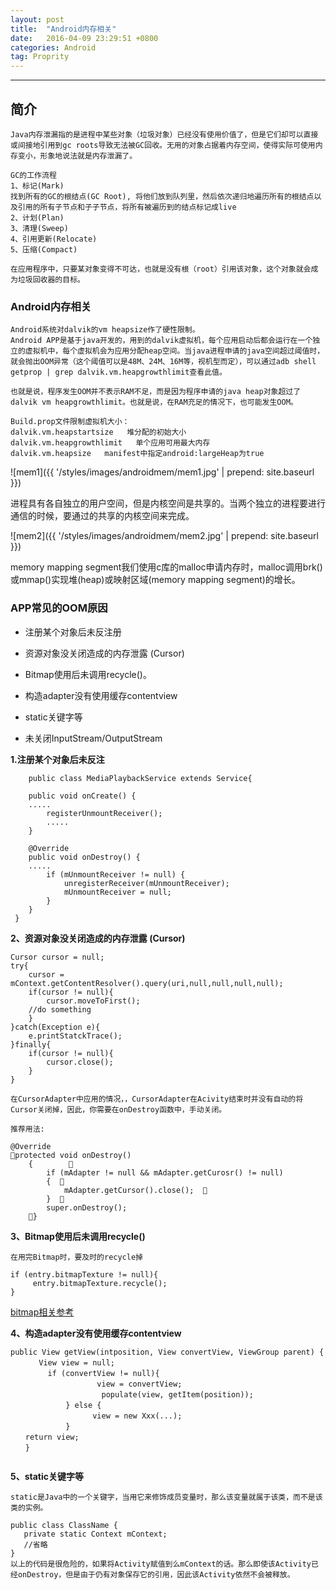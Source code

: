 ```yaml
---
layout: post
title:  "Android内存相关"
date:   2016-04-09 23:29:51 +0800
categories: Android
tag: Proprity
---
```


-----------------------

## 简介
    Java内存泄漏指的是进程中某些对象（垃圾对象）已经没有使用价值了，但是它们却可以直接或间接地引用到gc roots导致无法被GC回收。无用的对象占据着内存空间，使得实际可使用内存变小，形象地说法就是内存泄漏了。

    GC的工作流程
    1、标记(Mark)
    找到所有的GC的根结点(GC Root), 将他们放到队列里，然后依次递归地遍历所有的根结点以及引用的所有子节点和子子节点，将所有被遍历到的结点标记成live
    2、计划(Plan)
    3、清理(Sweep)
    4、引用更新(Relocate)
    5、压缩(Compact)

    在应用程序中，只要某对象变得不可达，也就是没有根（root）引用该对象，这个对象就会成为垃圾回收器的目标。

### Android内存相关 

    Android系统对dalvik的vm heapsize作了硬性限制。 
    Android APP是基于java开发的，用到的dalvik虚拟机，每个应用启动后都会运行在一个独立的虚拟机中，每个虚拟机会为应用分配heap空间。当java进程申请的java空间超过阈值时，就会抛出OOM异常（这个阈值可以是48M、24M、16M等，视机型而定），可以通过adb shell getprop | grep dalvik.vm.heapgrowthlimit查看此值。

    也就是说，程序发生OOM并不表示RAM不足，而是因为程序申请的java heap对象超过了dalvik vm heapgrowthlimit。也就是说，在RAM充足的情况下，也可能发生OOM。

    Build.prop文件限制虚拟机大小：
    dalvik.vm.heapstartsize   堆分配的初始大小
    dalvik.vm.heapgrowthlimit   单个应用可用最大内存
    dalvik.vm.heapsize   manifest中指定android:largeHeap为true




![mem1]({{ '/styles/images/androidmem/mem1.jpg' | prepend: site.baseurl  }})

进程具有各自独立的用户空间，但是内核空间是共享的。当两个独立的进程要进行通信的时候，要通过的共享的内核空间来完成。

![mem2]({{ '/styles/images/androidmem/mem2.jpg' | prepend: site.baseurl  }})

memory mapping segment我们使用c库的malloc申请内存时，malloc调用brk()或mmap()实现堆(heap)或映射区域(memory mapping segment)的增长。


### APP常见的OOM原因

+ 注册某个对象后未反注册

+ 资源对象没关闭造成的内存泄露 (Cursor)

+ Bitmap使用后未调用recycle()。

+ 构造adapter没有使用缓存contentview

+ static关键字等

+ 未关闭InputStream/OutputStream


**1.注册某个对象后未反注**
```
    public class MediaPlaybackService extends Service{

    public void onCreate() {
    .....
        registerUnmountReceiver();
        .....
    }
    
    @Override
    public void onDestroy() {
    .....
        if (mUnmountReceiver != null) {
            unregisterReceiver(mUnmountReceiver);
            mUnmountReceiver = null;
        }
    }
 }
```

**2、资源对象没关闭造成的内存泄露 (Cursor)**

```
Cursor cursor = null;
try{
    cursor = mContext.getContentResolver().query(uri,null,null,null,null);
    if(cursor != null){
        cursor.moveToFirst();
    //do something
    }
}catch(Exception e){
    e.printStatckTrace();
}finally{
    if(cursor != null){
        cursor.close();
    }
}

```

    在CursorAdapter中应用的情况，，CursorAdapter在Acivity结束时并没有自动的将Cursor关闭掉，因此，你需要在onDestroy函数中，手动关闭。

    推荐用法:

```
@Override  
protected void onDestroy() 
    {            
        if (mAdapter != null && mAdapter.getCurosr() != null) 
        {          
            mAdapter.getCursor().close();      
        }      
        super.onDestroy();   
    }

```

**3、Bitmap使用后未调用recycle()**

    在用完Bitmap时，要及时的recycle掉
```
if (entry.bitmapTexture != null){
     entry.bitmapTexture.recycle();
}
```
[bitmap相关参考](https://developer.android.com/topic/performance/graphics/manage-memory.html)

**4、构造adapter没有使用缓存contentview**

```
public View getView(intposition, View convertView, ViewGroup parent) {  
　　   View view = null;  
　　     if (convertView != null){  
　　                view = convertView;  
　　                 populate(view, getItem(position));  
　　         } else {  
　　               view = new Xxx(...);  
　　         }  
　　return view;  
　　}  


```

**5、static关键字等**

    static是Java中的一个关键字，当用它来修饰成员变量时，那么该变量就属于该类，而不是该类的实例。

    public class ClassName {  
       private static Context mContext;  
       //省略  
    }   
    以上的代码是很危险的，如果将Activity赋值到么mContext的话。那么即使该Activity已经onDestroy，但是由于仍有对象保存它的引用，因此该Activity依然不会被释放。
